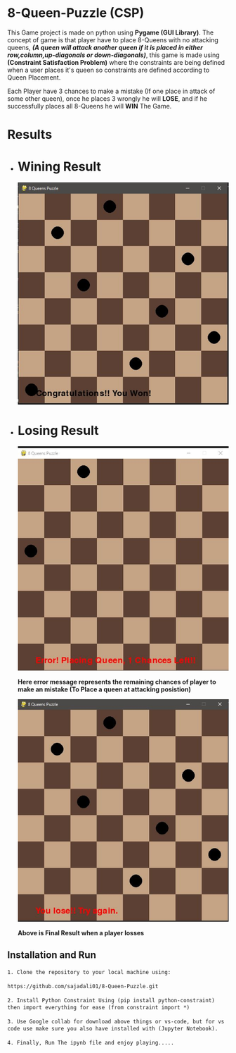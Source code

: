 # 8-Queen-Puzzle (CSP)

This Game project is made on python using **Pygame (GUI Library)**. The concept of game is that player have to place 8-Queens with no attacking queens, **_(A queen will attack another queen if it is placed in either row,column,up-diagonals or down-diagonals)_**, this game is made using **(Constraint Satisfaction Problem)** where the constraints are being defined when a user places it's queen so constraints are defined according to Queen Placement. 

Each Player have 3 chances to make a mistake (If one place in attack of some other queen), once he places 3 wrongly he will **LOSE**, and if he successfully places all 8-Queens he will **WIN** The Game.

# Results
- # Wining Result
    ![Success](./assests/Success.JPG)

- # Losing Result
    ![Failure](./assests/Failure1.JPG)
    
    **Here error message represents the remaining chances of player to make an mistake (To Place a queen at attacking posistion)**

    ![Loss](./assests/Loss.JPG)
    
    **Above is Final Result when a player losses**

## Installation and Run

    1. Clone the repository to your local machine using: 

    https://github.com/sajadali01/8-Queen-Puzzle.git

    2. Install Python Constraint Using (pip install python-constraint) then import everything for ease (from constraint import *)

    3. Use Google collab for download above things or vs-code, but for vs code use make sure you also have installed with (Jupyter Notebook).

    4. Finally, Run The ipynb file and enjoy playing.....